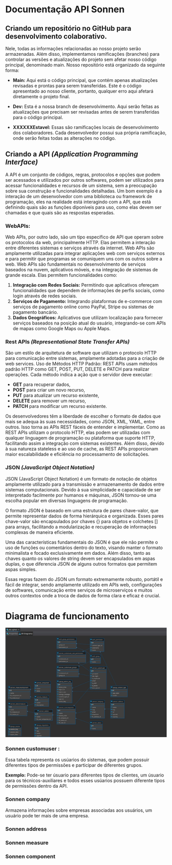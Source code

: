 # Documentação API Sonnen 
##  Criando um repositório no GitHub para desenvolvimento colaborativo.


Nele, todas as informações relacionadas ao nosso projeto serão armazenadas. Além disso, implementamos ramificações (branches) para controlar as versões e atualizações do projeto sem afetar nosso código principal, denominado main.
Nosso repositório está organizado da seguinte forma:

- **Main:** Aqui está o código principal, que contém apenas atualizações revisadas e prontas para serem transferidas. Este é o código apresentado ao nosso cliente, portanto, qualquer erro aqui afetará diretamente o projeto final.

- **Dev:** Esta é a nossa branch de desenvolvimento. Aqui serão feitas as atualizações que precisam ser revisadas antes de serem transferidas para o código principal.


- **XXXXXXEstavel:** Essas são ramificações locais de desenvolvimento dos colaboradores. Cada desenvolvedor possui sua própria ramificação, onde serão feitas todas as alterações no código.

## Criando a API *(Application Programming Interface)*
A API é um conjunto de códigos, regras, protocolos e opções que podem ser acessados e utilizados por outros softwares, podem ser utilizados para acessar funcionalidades e recursos de um sistema, sem a preocupação sobre sua construção e funcionalidades detalhadas.
Um bom exemplo é a interação de um desenvolvedor com uma biblioteca ou framework de programação, eles na realidade está interagindo com a API, que está definindo quais são as funções diponíveis para uso, como elas devem ser chamadas e que quais são as respostas esperadas.


### WebAPIs: 

Web APIs, por outro lado, são um tipo específico de API que operam sobre os protocolos da web, principalmente HTTP. Elas permitem a interação entre diferentes sistemas e serviços através da internet. Web APIs são amplamente utilizadas para integrar aplicações web com serviços externos e para permitir que programas se comuniquem uns com os outros sobre a web.
Web APIs são fundamentais no desenvolvimento de serviços baseados na nuvem, aplicativos móveis, e na integração de sistemas de grande escala. Elas permitem funcionalidades como:
 1. **Integração com Redes Sociais:** Permitindo que aplicativos ofereçam funcionalidades que dependem de informações de perfis sociais, como login através de redes sociais.
 2. **Serviços de Pagamento:** Integrando plataformas de e-commerce com serviços de pagamento online como PayPal, Stripe ou sistemas de pagamento bancário.
 3. **Dados Geográficos:** Aplicativos que utilizam localização para fornecer serviços baseados na posição atual do usuário, integrando-se com APIs de mapas como Google Maps ou Apple Maps.

### Rest APIs *(Representational State Transfer APIs)*
São um estilo de arquitetura de software que utilizam o protocolo HTTP para comunicação entre sistemas, amplamente adotadas para a criação de web services. 
Uso de Métodos HTTP Padrão: REST APIs usam métodos padrão HTTP como GET, POST, PUT, DELETE e PATCH para realizar operações. Cada método indica a ação que o servidor deve executar:
- **GET** para recuperar dados,
- **POST** para criar um novo recurso,
- **PUT** para atualizar um recurso existente,
- **DELETE** para remover um recurso,
- **PATCH** para modificar um recurso existente.

Os desenvolvedores têm a liberdade de escolher o formato de dados que mais se adequa às suas necessidades, como JSON, XML, YAML, entre outros. Isso torna as APIs REST fáceis de entender e implementar. Como as REST APIs utilizam o protocolo HTTP, elas podem ser utilizadas com qualquer linguagem de programação ou plataforma que suporte HTTP, facilitando assim a integração com sistemas existentes. Além disso, devido à sua natureza stateless e ao uso de cache, as REST APIs proporcionam maior escalabilidade e eficiência no processamento de solicitações.

### JSON *(JavaScript Object Notation)*


JSON (JavaScript Object Notation) é um formato de notação de objetos amplamente utilizado para a transmissão e armazenamento de dados entre sistemas computacionais. Devido à sua simplicidade e capacidade de ser interpretado facilmente por humanos e máquinas, JSON tornou-se uma escolha popular em diversas linguagens de programação.

O formato JSON é baseado em uma estrutura de pares chave-valor, que permite representar dados de forma hierárquica e organizada. Esses pares chave-valor são encapsulados por chaves {} para objetos e colchetes [] para arrays, facilitando a modularização e recuperação de informações complexas de maneira eficiente.

Uma das características fundamentais do JSON é que ele não permite o uso de funções ou comentários dentro do texto, visando manter o formato minimalista e focado exclusivamente em dados. Além disso, tanto as chaves quanto os valores de string devem ser encapsulados em aspas duplas, o que diferencia JSON de alguns outros formatos que permitem aspas simples.

Essas regras fazem do JSON um formato extremamente robusto, portátil e fácil de integrar, sendo amplamente utilizado em APIs web, configurações de softwares, comunicação entre serviços de microserviços e muitos outros contextos onde a troca de dados de forma clara e eficaz é crucial.

# Diagrama de funcionamento
![alt text](image-1.png)

### Sonnen customuser :
Essa tabela representa os usúarios do sistemas, que podem possuir diferentes tipos de permissões e participar de diferentes grupos.

**Exemplo:** Pode-se ter úsuario para diferentes tipos de clientes, um úsuario para os técnicos-auxiliares e todos esses usúarios possuem diferente tipos de permissões dentro da API.

### Sonnen company 
Armazena informações sobre empresas associadas aos usuários, um usuário pode ter mais de uma empresa.

### Sonnen address


### Sonnen measure

### Sonnen component
